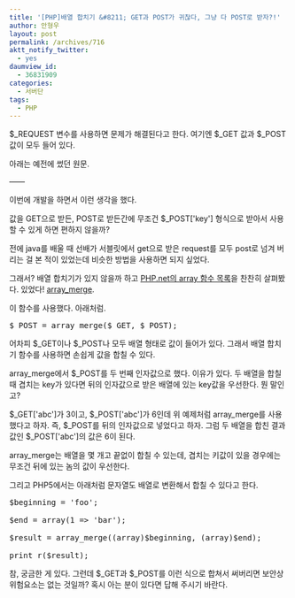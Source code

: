 ```yaml
---
title: '[PHP]배열 합치기 &#8211; GET과 POST가 귀찮다, 그냥 다 POST로 받자?!'
author: 안형우
layout: post
permalink: /archives/716
aktt_notify_twitter:
  - yes
daumview_id:
  - 36831909
categories:
  - 서버단
tags:
  - PHP
---
```

$\_REQUEST 변수를 사용하면 문제가 해결된다고 한다. 여기엔 $\_GET 값과 $_POST 값이 모두 들어 있다.

아래는 예전에 썼던 원문.

&#8212;&#8212;

이번에 개발을 하면서 이런 생각을 했다.

값을 GET으로 받든, POST로 받든간에 무조건 $_POST['key'] 형식으로 받아서 사용할 수 있게 하면 편하지 않을까?

전에 java를 배울 때 선배가 서블릿에서 get으로 받은 request를 모두 post로 넘겨 버리는 걸 본 적이 있었는데 비슷한 방법을 사용하면 되지 싶었다.

그래서? 배열 합치기가 있지 않을까 하고 <a href="http://www.php.net/manual/kr/ref.array.php" target="_blank">PHP.net의 array 함수 목록</a>을 찬찬히 살펴봤다. 있었다! <a href="http://php.net/manual/kr/function.array-merge.php" target="_blank">array_merge</a>.

이 함수를 사용했다. 아래처럼.

<pre class="brush:php">$_POST = array_merge($_GET, $_POST);</pre>

어차피 $\_GET이나 $\_POST나 모두 배열 형태로 값이 들어가 있다. 그래서 배열 합치기 함수를 사용하면 손쉽게 값을 합칠 수 있다.

array\_merge에서 $\_POST를 두 번째 인자값으로 했다. 이유가 있다. 두 배열을 합칠 때 겹치는 key가 있다면 뒤의 인자값으로 받은 배열에 있는 key값을 우선한다. 뭔 말인고?

$\_GET['abc']가 3이고, $\_POST['abc']가 6인데 위 예제처럼 array\_merge를 사용했다고 하자. 즉, $\_POST를 뒤의 인자값으로 넣었다고 하자. 그럼 두 배열을 합친 결과값인 $_POST['abc']의 값은 6이 된다.

array_merge는 배열을 몇 개고 끝없이 합칠 수 있는데, 겹치는 키값이 있을 경우에는 무조건 뒤에 있는 놈의 값이 우선한다.

그리고 PHP5에서는 아래처럼 문자열도 배열로 변환해서 합칠 수 있다고 한다.

<pre class="brush:php">$beginning = &#039;foo&#039;;

$end = array(1 =&gt; &#039;bar&#039;);

$result = array_merge((array)$beginning, (array)$end);

print_r($result);</pre>

참, 궁금한 게 있다. 그런데 $\_GET과 $\_POST를 이런 식으로 합쳐서 써버리면 보안상 위험요소는 없는 것일까? 혹시 아는 분이 있다면 답해 주시기 바란다.